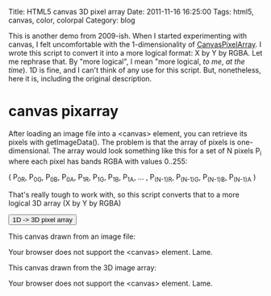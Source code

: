 Title: HTML5 canvas 3D pixel array
Date: 2011-11-16 16:25:00
Tags: html5, canvas, color, colorpal
Category: blog

This is another demo from 2009-ish.  When I started experimenting with canvas, I felt uncomfortable with the 1-dimensionality of [CanvasPixelArray](https://developer.mozilla.org/en/DOM/CanvasPixelArray).  I wrote this script to convert it into a more logical format: X by Y by RGBA.  Let me rephrase that.  By "more logical", I mean "more logical, *to me*, *at the time*).  1D is fine, and I can't think of any use for this script.  But, nonetheless, here it is, including the original description.


<script type="text/javascript"> 
 
var c;
var cnvs;

window.onload = draw;
 
function draw() {
 
    cnvs = document.getElementById("c");
    tmpl = document.getElementById("t");
    
    if( cnvs.getContext) { // Check for canvas support
 
        c = cnvs.getContext('2d');
        t = tmpl.getContext('2d');
        var color = document.getElementById("color");
 
        var static/images = new Image();
 
        static/images.onload = function() {
            cnvs.width = static/images.width;
            cnvs.height = static/images.height; // resize to fit image
            tmpl.width = static/images.width;
            tmpl.height = static/images.height; // resize to fit image
            c.drawImage( static/images, 0, 0 );
        }
        static/images.src = "/static/images/002/kazoo.png";
 
        getpixelarray = function() {
            var pixarray = new Array();
            var static/imagesdata = c.getImageData( 0, 0, cnvs.width, cnvs.height ).data;
 
            /**
             * getImageData() returns a one-dimensional array where each element represents,
             * one subpixel.  So a full set of pixels looks like this:
             *
             *      (R, G, B, A, R, G, B, A, R, G, B, A, ...)
             *
             * Ugly, right?  Yeah.  So I'm translating them into a 2D array where the origin
             * (sadly) is at the top left.
             *
             * When doing the translation, I'm also starting at the bottom right, so there
             * only has to be ONE array enlarge operation each for the X and Y arrays.
             */
 
            // build empty pix array.  we'll fill it later
            //console.time("build empty array");
            for( var x = cnvs.width-1; x >= 0; x-- ) {
 
                pixarray[x] = new Array(); // insert new vertical array
 
                for( var y = cnvs.height-1; y >= 0; y-- ) {
 
                    pixarray[x][y] = new Array(0,0,0,0);
 
                }
 
            }
 
 
            /** 
             * Now we fill up the pix array with real values.
             * We don't REALLY need the alpha channel, but I'm including it
             * just in case a use arises for it in the future.  Likely.
             */
 
            for( var i = 0; i < static/imagesdata.length-3; i+=4 ) {
                var x = parseInt( parseInt(i/4) % ( cnvs.width ) );
                var y = parseInt( parseInt(i/4) / ( cnvs.width ) );
 
                pixarray[x][y][0] = static/imagesdata[i];
                pixarray[x][y][1] = static/imagesdata[i+1];
                pixarray[x][y][2] = static/imagesdata[i+2];
                pixarray[x][y][3] = static/imagesdata[i+3];
 
            }
 
 
            for( var y = 0; y < cnvs.height; y++ ) { // loop over y
                for( var x = 0; x < cnvs.width; x++ ) { // loop over x
                    t.fillStyle = "rgba(" + pixarray[x][y][0] + "," + pixarray[x][y][1] + "," + pixarray[x][y][2] + "," + pixarray[x][y][3] + ")";
                    t.fillRect(x, y, 1, 1);
                }
            }
 
            return pixarray;
        }
 
 
    }
 
}
 
</script> 


canvas pixarray
===============

After loading an image file into a &lt;canvas&gt; element, you can retrieve its pixels with getImageData().  The problem is that the array of pixels is one-dimensional.  The array would look something like this for a set of N pixels P<sub>i</sub> where each pixel has bands RGBA with values 0..255:

( P<sub>0R</sub>, P<sub>0G</sub>, P<sub>0B</sub>, P<sub>0A</sub>, P<sub>1R</sub>, P<sub>1G</sub>, P<sub>1B</sub>, P<sub>1A</sub>, ... , P<sub>(N-1)R</sub>, P<sub>(N-1)G</sub>, P<sub>(N-1)B</sub>, P<sub>(N-1)A</sub> )
 
That's really tough to work with, so this script converts that to a more logical 3D array (X by Y by RGBA)
 
<input type="button" value="1D -> 3D pixel array" onclick="getpixelarray();" /> 
 
 
 
 
 
This canvas drawn from an image file:

<canvas id="c" width="650" height="250"> 
    Your browser does not support the &lt;canvas&gt; element.
    Lame.
</canvas> 
 
This canvas drawn from the 3D image array:

<canvas id="t" width="650" height="250"> 
    Your browser does not support the &lt;canvas&gt; element.
    Lame.
</canvas> 
